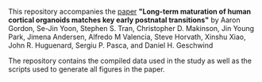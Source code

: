 This repository accompanies the [paper] **"Long-term maturation of human cortical organoids matches key early postnatal transitions"** by Aaron Gordon, Se-Jin Yoon, Stephen S. Tran, Christopher D. Makinson, Jin Young Park, Jimena Andersen, Alfredo M Valencia, Steve Horvath, Xinshu Xiao, John R. Huguenard, Sergiu P. Pasca, and Daniel H. Geschwind 

The repository contains the compiled data used in the study as well as the scripts used to generate all figures in the paper.

[paper]: https://doi.org/10.1038/s41593-021-00802-y
